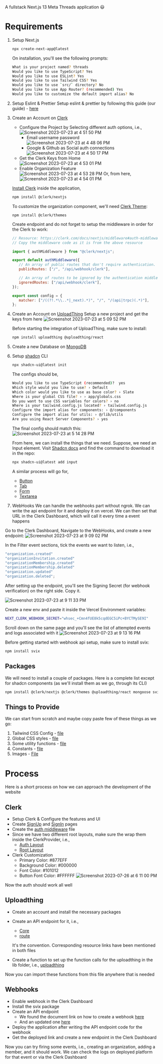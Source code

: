 A fullstack Next.js 13 Meta Threads application 😃

# Requirements

1. Setup Next.js
   ```bash
   npx create-next-app@latest
   ```

   On installation, you'll see the following prompts:
   ```bash
   What is your project named? threads
   Would you like to use TypeScript? Yes
   Would you like to use ESLint? Yes
   Would you like to use Tailwind CSS? Yes
   Would you like to use `src/` directory? No
   Would you like to use App Router? (recommended) Yes
   Would you like to customize the default import alias? No
   ```
   
2. Setup Eslint & Prettier
   Setup eslint & prettier by following this guide (our guide) - [here](https://www.notion.so/jsmastery/Setup-ESLint-Prettier-in-VS-Code-56e50002b82b45b88e36265c5eafbb24?pvs=4)
   
4. Create an Account on [Clerk](https://clerk.com/)
   * Configure the Project by Selecting different auth options, i.e.,
     ![Screenshot 2023-07-23 at 4 51 50 PM](https://github.com/TidbitsJS/threads/assets/67959015/060152e4-d684-4809-895a-b6bc53121a65)
     * Email username password
       ![Screenshot 2023-07-23 at 4 48 06 PM](https://github.com/TidbitsJS/threads/assets/67959015/fba2ead7-9885-4b1c-a29d-aeea304c6936)
     * Google & Github as Social auth connections
       ![Screenshot 2023-07-23 at 4 50 17 PM](https://github.com/TidbitsJS/threads/assets/67959015/52409a13-ce97-4e82-90ff-d3d44f4bf07f)
   * Get the Clerk Keys from Home
     ![Screenshot 2023-07-23 at 4 53 01 PM](https://github.com/TidbitsJS/threads/assets/67959015/4ca5fe7f-14df-49d1-8504-fcd98760889d)
   * Enable Organization Feature
     ![Screenshot 2023-07-23 at 4 53 28 PM](https://github.com/TidbitsJS/threads/assets/67959015/10d2aa31-3a6d-4cf3-a066-74d5cbfd9779)
     Or, from here,
     ![Screenshot 2023-07-23 at 4 54 01 PM](https://github.com/TidbitsJS/threads/assets/67959015/29d74e99-cc73-464c-a97b-7cbdce5e429a)

   [Install Clerk](https://clerk.com/docs/nextjs/get-started-with-nextjs#install-clerk-nextjs) inside the application,
   ```bash
   npm install @clerk/nextjs
   ```

   To customize the organization component, we'll need [Clerk Theme](https://clerk.com/docs/nextjs/appearance-prop):
   ```
   npm install @clerk/themes
   ```

   Create endpoint and do not forget to setup the middleware in order for the Clerk to work:
   ```js
   // Resource: https://clerk.com/docs/nextjs/middleware#auth-middleware
   // Copy the middleware code as it is from the above resource

   import { authMiddleware } from "@clerk/nextjs";

   export default authMiddleware({
      // An array of public routes that don't require authentication.
      publicRoutes: ["/", "/api/webhook/clerk"],

      // An array of routes to be ignored by the authentication middleware.
      ignoredRoutes: ["/api/webhook/clerk"],
   });

   export const config = {
      matcher: ["/((?!.*\\..*|_next).*)", "/", "/(api|trpc)(.*)"],
   };
   ```

6. Create an Account on [UploadThing](https://uploadthing.com/)
   Setup a new project and get the keys from here
   ![Screenshot 2023-07-23 at 5 09 52 PM](https://github.com/TidbitsJS/threads/assets/67959015/bac97fcf-d006-468f-a203-2dba32cd09ca)

   Before starting the integration of UploadThing, make sure to install:
   ```bash
   npm install uploadthing @uploadthing/react
   ```

8. Create a new Database on [MongoDB](https://www.mongodb.com/)
9. Setup [shadcn](https://ui.shadcn.com/docs/installation/next) CLI
   ```bash
   npx shadcn-ui@latest init
   ```

   The configs should be,
   ```bash
   Would you like to use TypeScript (recommended)?  yes
   Which style would you like to use? › Default
   Which color would you like to use as base color? › Slate
   Where is your global CSS file? › › app/globals.css
   Do you want to use CSS variables for colors? › no
   Where is your tailwind.config.js located? › tailwind.config.js
   Configure the import alias for components: › @/components
   Configure the import alias for utils: › @/lib/utils
   Are you using React Server Components? › yes
   ```

   The final config should match this:
   ![Screenshot 2023-07-23 at 5 14 28 PM](https://github.com/TidbitsJS/threads/assets/67959015/23e41195-bb05-41fc-ab64-ff6c93e55424)

   From here, we can install the things that we need.
   Suppose, we need an Input element. Visit [Shadcn docs](https://ui.shadcn.com/docs/components/input) and find the command to download it in the repo:
   ```bash
   npx shadcn-ui@latest add input
   ```

   A similar process will go for,
   * [Button](https://ui.shadcn.com/docs/components/button)
   * [Tab](https://ui.shadcn.com/docs/components/tabs)
   * [Form](https://ui.shadcn.com/docs/components/form)
   * [Textarea](https://ui.shadcn.com/docs/components/textarea)


10. WebHooks
   We can handle the webhooks part without ngrok. We can write the api endpoint for it and deploy it on vercel. We can then set that URL in the Clerk Dashboard, which will call it every time a event happens

   Go to the Clerk Dashboard, Navigate to the WebHooks, and create a new endpoint:
   ![Screenshot 2023-07-23 at 9 09 02 PM](https://github.com/TidbitsJS/threads/assets/67959015/b4e1f1a0-a289-4227-be66-0fe6e6a2ba05)

   In the Filter event sections, tick the events we want to listen, i.e.,
   ```js
   "organization.created"
   "organizationInvitation.created"
   "organizationMembership.created"
   "organizationMembership.deleted"
   "organization.updated"
   "organization.deleted";
   ```

   After setting up the endpoint, you'll see the Signing Secret (for webhook verification) on the right side. Copy it.
  
   ![Screenshot 2023-07-23 at 9 11 33 PM](https://github.com/TidbitsJS/threads/assets/67959015/64f14c7d-e059-41dd-9160-309a3a80d885)

   Create a new env and paste it inside the Vercel Environment variables:
   ```bash
   NEXT_CLERK_WEBHOOK_SECRET="whsec_+Cmn4fUE8k5cqdEGC5iPc+BYCTMySE9I"
   ```

   Scroll down on the same page and you'll see the list of attempted events and logs associated with it
   ![Screenshot 2023-07-23 at 9 13 16 PM](https://github.com/TidbitsJS/threads/assets/67959015/53bd01e7-c21f-4053-b969-ceb33a09717b)

   Before getting started with webhook api setup, make sure to install svix:
   ```bash
   npm install svix
   ```


## Packages

We will need to install a couple of packages. Here is a complete list except for shadcn components (as we'll install them as we go, through its CLI)
```bash
npm install @clerk/nextjs @clerk/themes @uploadthing/react mongoose svix uploadthing
```

## Things to Provide

We can start from scratch and maybe copy paste few of these things as we go:

1. Tailwind CSS Config - [file](/tailwind.config.js)
2. Global CSS styles - [file](/app/globals.css)
3. Some utility functions - [file](/lib/utils.ts)
4. Constants - [file](/constants)
5. Images - [File](/public/assets)

#

# Process

Here is a short process on how we can approach the development of the website 

## Clerk
   - Setup Clerk & Configure the features and UI
   - Create [SignUp](https://clerk.com/docs/nextjs/signup#embedding-a-sign-up-component) and [SignIn](https://clerk.com/docs/nextjs/signin#embedding-a-sign-in-component) pages
   - Create the [auth middleware](https://clerk.com/docs/nextjs/middleware#auth-middleware) file
   - Since we have two different root layouts, make sure the wrap them inside the ClerkProvider, i.e.,
     - [Auth Layout](/app/(auth)/layout.tsx)
     - [Root Layout](/app/(root)/layout.tsx)
   - Clerk Customization
     - Primary Color: #877EFF
     - Background Color: #000000
     - Font Color: #101012
     - Button Font Color: #FFFFFF
![Screenshot 2023-07-26 at 6 11 00 PM](https://github.com/TidbitsJS/threads/assets/67959015/0355fdaf-4767-494b-bf18-147443c7a526)

Now the auth should work all well

## Uploadthing
   - Create an account and install the necessary packages
   - Create an API endpoint for it, i.e.,
     - [Core](/app/api/uploadthing/core.ts)
     - [route](/app/api/uploadthing/route.ts)

     It's the convention. Corresponding resource links have been mentioned in both files
   - Create a function to set up the function calls for the uploadthing in the lib folder, i.e., [uploadthing](/lib/uploadthing.ts)

Now you can import these functions from this file anywhere that is needed 

## Webhooks
   - Enable webhook in the Clerk Dashboard
   - Install the svix package
   - Create an API endpoint
     - We found the document link on how to create a webhook [here](https://github.com/clerkinc/clerk-nextjs-examples/blob/main/examples/widget/pages/api/webhooks/user.ts)
     - And an updated one [here](https://github.com/perkinsjr/Clerk-App-Router-Webhooks/blob/main/src/app/api/webhook/route.ts)
   - Deploy the application after writing the API endpoint code for the webhook
   - Get the deployed link and create a new endpoint in the Clerk Dashboard

Now you can try firing some events, i.e., creating an organization, adding a member, and it should work. We can check the logs on deployed platform for that event or via the Clerk Dashboard
  
